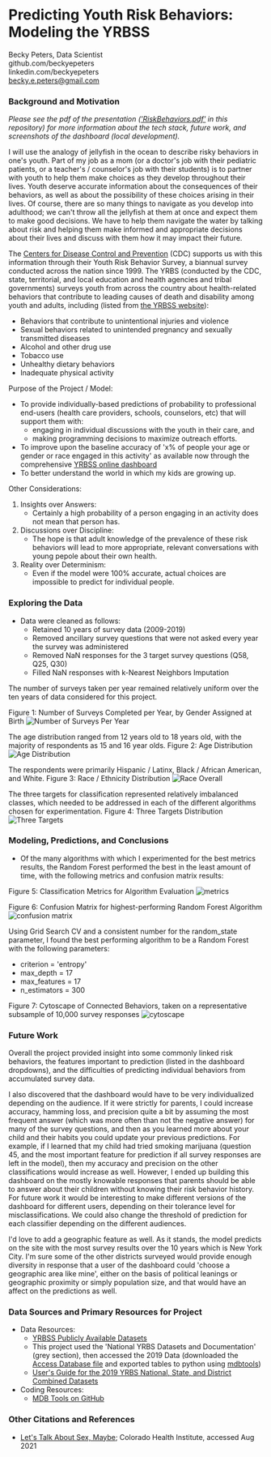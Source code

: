 # Predicting Youth Risk Behaviors: Modeling the YRBSS <br>
Becky Peters, Data Scientist<br>
github.com/beckyepeters<br>
linkedin.com/beckyepeters<br>
becky.e.peters@gmail.com<br>

### Background and Motivation 
*Please see the pdf of the presentation (['RiskBehaviors.pdf'](https://github.com/beckyepeters/risk_behaviors/blob/main/RiskBehaviorsPresentation.pdf) in this repository) for more information about the tech stack, future work, and screenshots of the dashboard (local development).* 

I will use the analogy of jellyfish in the ocean to describe risky behaviors in one's youth. Part of my job as a mom (or a doctor's job with their pediatric patients, or a teacher's / counselor's job with their students) is to partner with youth to help them make choices as they develop throughout their lives. Youth deserve accurate information about the consequences of their behaviors, as well as about the possibility of these choices arising in their lives. Of course, there are so many things to navigate as you develop into adulthood; we can't throw all the jellyfish at them at once and expect them to make good decisions. We have to help them navigate the water by talking about risk and helping them make informed and appropriate decisions about their lives and discuss with them how it may impact their future. 

The [Centers for Disease Control and Prevention](https://www.cdc.gov/) (CDC) supports us with this information through their Youth Risk Behavior Survey, a biannual survey conducted across the nation since 1999. The YRBS (conducted by the CDC, state, territorial, and local education and health agencies and tribal governments) surveys youth from across the country about health-related behaviors that contribute to leading causes of death and disability among youth and adults, including (listed from [the YRBSS website](https://www.cdc.gov/healthyyouth/data/yrbs/index.htm)): 
* Behaviors that contribute to unintentional injuries and violence
* Sexual behaviors related to unintended pregnancy and sexually transmitted diseases 
* Alcohol and other drug use
* Tobacco use
* Unhealthy dietary behaviors
* Inadequate physical activity

Purpose of the Project / Model: 
* To provide individually-based predictions of probability to professional end-users (health care providers, schools, counselors, etc) that will support them with: 
    * engaging in individual discussions with the youth in their care, and
    * making programming decisions to maximize outreach efforts.
* To improve upon the baseline accuracy of 'x% of people your age or gender or race engaged in this activity' as available now through the comprehensive [YRBSS online dashboard](https://yrbs-explorer.services.cdc.gov/#/)
* To better understand the world in which my kids are growing up. 

Other Considerations: 
1. Insights over Answers: 
    * Certainly a high probability of a person engaging in an activity does not mean that person has.
2. Discussions over Discipline:  
    * The hope is that adult knowledge of the prevalence of these risk behaviors will lead to more appropriate, relevant conversations with young pepole about their own health. 
3. Reality over Determinism: 
    * Even if the model were 100% accurate, actual choices are impossible to predict for individual people.  

### Exploring the Data
* Data were cleaned as follows: 
    * Retained 10 years of survey data (2009-2019)
    * Removed ancillary survey questions that were not asked every year the survey was administered
    * Removed NaN responses for the 3 target survey questions (Q58, Q25, Q30)
    * Filled NaN responses with k-Nearest Neighbors Imputation

The number of surveys taken per year remained relatively uniform over the ten years of data considered for this project. 

Figure 1: Number of Surveys Completed per Year, by Gender Assigned at Birth
![Number of Surveys Per Year](images/num_per_year.png)

The age distribution ranged from 12 years old to 18 years old, with the majority of respondents as 15 and 16 year olds. 
Figure 2: Age Distribution
![Age Distribution](images/age_overall.png)

The respondents were primarily Hispanic / Latinx, Black / African American, and White. 
Figure 3: Race / Ethnicity Distribution
![Race Overall](images/race_overall.png)

The three targets for classification represented relatively imbalanced classes, which needed to be addressed in each of the different algorithms chosen for experimentation. 
Figure 4: Three Targets Distribution
![Three Targets](images/eachtargetpct.png)

### Modeling, Predictions, and Conclusions
* Of the many algorithms with which I experimented for the best metrics results, the Random Forest performed the best in the least amount of time, with the following metrics and confusion matrix results: 

Figure 5: Classification Metrics for Algorithm Evaluation 
![metrics](images/four_metrics.png)

Figure 6: Confusion Matrix for highest-performing Random Forest Algorithm 
![confusion matrix](images/confusion_matrix.png) 

Using Grid Search CV and a consistent number for the random_state parameter, I found the best performing algorithm to be a Random Forest with the following parameters: 
* criterion = 'entropy'
* max_depth = 17
* max_features = 17
* n_estimators = 300

Figure 7: Cytoscape of Connected Behaviors, taken on a representative subsample of 10,000 survey responses
![cytoscape](images/cytoscape.png) 

### Future Work 
Overall the project provided insight into some commonly linked risk behaviors, the features important to prediction (listed in the dashboard dropdowns), and the difficulties of predicting individual behaviors from accumulated survey data.  

I also discovered that the dashboard would have to be very individualized depending on the audience. If it were strictly for parents, I could increase accuracy, hamming loss, and precision quite a bit by assuming the most frequent answer (which was more often than not the negative answer) for many of the survey questions, and then as you learned more about your child and their habits you could update your previous predictions. For example, if I learned that my child had tried smoking marijuana (question 45, and the most important feature for prediction if all survey responses are left in the model), then my accuracy and precision on the other classifications would increase as well. However, I ended up building this dashboard on the mostly knowable responses that parents should be able to answer about their children without knowing their risk behavior history. For future work it would be interesting to make different versions of the dashboard for different users, depending on their tolerance level for misclassifications. We could also change the threshold of prediction for each classifier depending on the different audiences.  

I'd love to add a geographic feature as well. As it stands, the model predicts on the site with the most survey results over the 10 years which is New York City. I'm sure some of the other districts surveyed would provide enough diversity in response that a user of the dashboard could 'choose a geographic area like mine', either on the basis of political leanings or geographic proximity or simply population size, and that would have an affect on the predictions as well. 

### Data Sources and Primary Resources for Project
* Data Resources: 
    * [YRBSS Publicly Available Datasets](https://www.cdc.gov/healthyyouth/data/yrbs/data.htm) 
    * This project used the 'National YRBS Datasets and Documentation' (grey section), then accessed the 2019 Data (downloaded the [Access Database file](https://www.cdc.gov/healthyyouth/data/yrbs/files/2019/XXH2019_YRBS_Data.zip) and exported tables to python using [mdbtools](https://github.com/mdbtools/mdbtools))
    * [User's Guide for the 2019 YRBS National, State, and District Combined Datasets](https://www.cdc.gov/healthyyouth/data/yrbs/pdf/2019/2019_YRBS_SADC_Documentation.pdf)
* Coding Resources: 
    * [MDB Tools on GitHub](https://github.com/mdbtools/mdbtools)

### Other Citations and References 
* [Let's Talk About Sex, Maybe](https://www.coloradohealthinstitute.org/research/lets-talk-about-sex-maybe); Colorado Health Institute, accessed Aug 2021